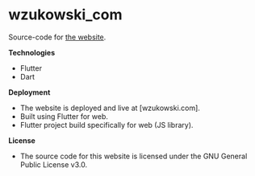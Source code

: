 # wzukowski_com

Source-code for [the website](https://wzukowski.com). 

**Technologies**
* Flutter
* Dart

**Deployment**
* The website is deployed and live at [wzukowski.com].
* Built using Flutter for web.
* Flutter project build specifically for web (JS library).

**License**

* The source code for this website is licensed under the GNU General Public License v3.0.
